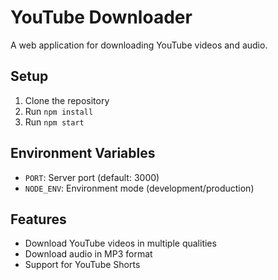 # YouTube Downloader

A web application for downloading YouTube videos and audio.

## Setup
1. Clone the repository
2. Run `npm install`
3. Run `npm start`

## Environment Variables
- `PORT`: Server port (default: 3000)
- `NODE_ENV`: Environment mode (development/production)

## Features
- Download YouTube videos in multiple qualities
- Download audio in MP3 format
- Support for YouTube Shorts 